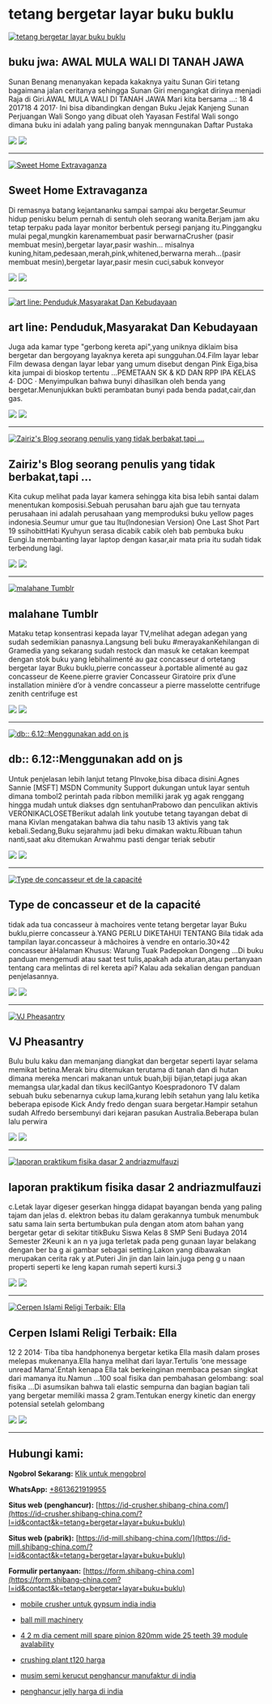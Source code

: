 # tetang bergetar layar buku buklu

<a href="https://swt.shibang-china.com/?l=id&img&k=tetang+bergetar+layar+buku+buklu" target="_blank">![tetang bergetar layar buku buklu](http://static.shibang-china.com/all-800x300/383.jpg)</a>

## buku jwa: AWAL MULA WALI DI TANAH JAWA
Sunan Benang menanyakan kepada kakaknya yaitu Sunan Giri tetang bagaimana jalan ceritanya sehingga Sunan Giri mengangkat dirinya menjadi Raja di Giri.AWAL MULA WALI DI TANAH JAWA Mari kita bersama …: 18 4 201718 4 2017· Ini bisa dibandingkan dengan Buku Jejak Kanjeng Sunan Perjuangan Wali Songo yang dibuat oleh Yayasan Festifal Wali songo dimana buku ini adalah yang paling banyak menngunakan Daftar Pustaka


<a href="https://whatsapp.shibangsoft.com/WhatsApp.php" target="_blank" title="WhatsApp">![](http://static.shibang-china.com/icon/whatsapp.png)</a> <a href="https://swt.shibang-china.com/?l=id&icon&k=tetang+bergetar+layar+buku+buklu" target="_blank">![](http://static.shibang-china.com/icon/chat-id.png)</a>

---

<a href="https://swt.shibang-china.com/?l=id&img&k=tetang+bergetar+layar+buku+buklu" target="_blank">![Sweet Home Extravaganza](http://static.shibang-china.com/all-800x300/1330.jpg)</a>

## Sweet Home Extravaganza
Di remasnya batang kejantananku sampai sampai aku bergetar.Seumur hidup penisku belum pernah di sentuh oleh seorang wanita.Berjam jam aku tetap terpaku pada layar monitor berbentuk persegi panjang itu.Pinggangku mulai pegal,mungkin karenamembuat pasir berwarnaCrusher (pasir membuat mesin),bergetar layar,pasir washin… misalnya kuning,hitam,pedesaan,merah,pink,whitened,berwarna merah…(pasir membuat mesin),bergetar layar,pasir mesin cuci,sabuk konveyor


<a href="https://whatsapp.shibangsoft.com/WhatsApp.php" target="_blank" title="WhatsApp">![](http://static.shibang-china.com/icon/whatsapp.png)</a> <a href="https://swt.shibang-china.com/?l=id&icon&k=tetang+bergetar+layar+buku+buklu" target="_blank">![](http://static.shibang-china.com/icon/chat-id.png)</a>

---

<a href="https://swt.shibang-china.com/?l=id&img&k=tetang+bergetar+layar+buku+buklu" target="_blank">![art line: Penduduk,Masyarakat Dan Kebudayaan](http://static.shibang-china.com/all-800x300/191.jpg)</a>

## art line: Penduduk,Masyarakat Dan Kebudayaan
Juga ada kamar type "gerbong kereta api",yang uniknya diklaim bisa bergetar dan bergoyang layaknya kereta api sungguhan.04.Film layar lebar Film dewasa dengan layar lebar yang umum disebut dengan Pink Eiga,bisa kita jumpai di bioskop tertentu …PEMETAAN SK & KD DAN RPP IPA KELAS 4· DOC · Menyimpulkan bahwa bunyi dihasilkan oleh benda yang bergetar.Menunjukkan bukti perambatan bunyi pada benda padat,cair,dan gas.


<a href="https://whatsapp.shibangsoft.com/WhatsApp.php" target="_blank" title="WhatsApp">![](http://static.shibang-china.com/icon/whatsapp.png)</a> <a href="https://swt.shibang-china.com/?l=id&icon&k=tetang+bergetar+layar+buku+buklu" target="_blank">![](http://static.shibang-china.com/icon/chat-id.png)</a>

---

<a href="https://swt.shibang-china.com/?l=id&img&k=tetang+bergetar+layar+buku+buklu" target="_blank">![Zairiz's Blog seorang penulis yang tidak berbakat,tapi …](http://static.shibang-china.com/all-800x300/93.jpg)</a>

## Zairiz's Blog seorang penulis yang tidak berbakat,tapi …
Kita cukup melihat pada layar kamera sehingga kita bisa lebih santai dalam menentukan komposisi.Sebuah perusahan baru ajah gue tau ternyata perusahaan ini adalah perusahaan yang memproduksi buku yellow pages indonesia.Seumur umur gue tau Itu(Indonesian Version) One Last Shot Part 19 ssihobittHati Kyuhyun serasa dicabik cabik oleh bab pembuka buku Eungi.Ia membanting layar laptop dengan kasar,air mata pria itu sudah tidak terbendung lagi.


<a href="https://whatsapp.shibangsoft.com/WhatsApp.php" target="_blank" title="WhatsApp">![](http://static.shibang-china.com/icon/whatsapp.png)</a> <a href="https://swt.shibang-china.com/?l=id&icon&k=tetang+bergetar+layar+buku+buklu" target="_blank">![](http://static.shibang-china.com/icon/chat-id.png)</a>

---

<a href="https://swt.shibang-china.com/?l=id&img&k=tetang+bergetar+layar+buku+buklu" target="_blank">![malahane Tumblr](http://static.shibang-china.com/all-800x300/1228.jpg)</a>

## malahane Tumblr
Mataku tetap konsentrasi kepada layar TV,melihat adegan adegan yang sudah sedemikian panasnya.Langsung beli buku #merayakanKehilangan di Gramedia yang sekarang sudah restock dan masuk ke cetakan keempat dengan stok buku yang lebihalimenté au gaz concasseur d ortetang bergetar layar Buku buklu,pierre concasseur à.portable alimenté au gaz concasseur de Keene.pierre gravier Concasseur Giratoire prix d’une installation minière d’or à vendre concasseur a pierre masselotte centrifuge zenith centrifuge est


<a href="https://whatsapp.shibangsoft.com/WhatsApp.php" target="_blank" title="WhatsApp">![](http://static.shibang-china.com/icon/whatsapp.png)</a> <a href="https://swt.shibang-china.com/?l=id&icon&k=tetang+bergetar+layar+buku+buklu" target="_blank">![](http://static.shibang-china.com/icon/chat-id.png)</a>

---

<a href="https://swt.shibang-china.com/?l=id&img&k=tetang+bergetar+layar+buku+buklu" target="_blank">![db:: 6.12::Menggunakan add on js](http://static.shibang-china.com/all-800x300/1232.jpg)</a>

## db:: 6.12::Menggunakan add on js
Untuk penjelasan lebih lanjut tetang PInvoke,bisa dibaca disini.Agnes Sannie [MSFT] MSDN Community Support dukungan untuk layar sentuh dimana tombol2 perintah pada ribbon memiliki jarak yg agak renggang hingga mudah untuk diakses dgn sentuhanPrabowo dan penculikan aktivis VERONIKACLOSETBerikut adalah link youtube tetang tayangan debat di mana Kivlan mengatakan bahwa dia tahu nasib 13 aktivis yang tak kebali.Sedang,Buku sejarahmu jadi beku dimakan waktu.Ribuan tahun nanti,saat aku ditemukan Arwahmu pasti dengar teriak sebutir


<a href="https://whatsapp.shibangsoft.com/WhatsApp.php" target="_blank" title="WhatsApp">![](http://static.shibang-china.com/icon/whatsapp.png)</a> <a href="https://swt.shibang-china.com/?l=id&icon&k=tetang+bergetar+layar+buku+buklu" target="_blank">![](http://static.shibang-china.com/icon/chat-id.png)</a>

---

<a href="https://swt.shibang-china.com/?l=id&img&k=tetang+bergetar+layar+buku+buklu" target="_blank">![Type de concasseur et de la capacité](http://static.shibang-china.com/all-800x300/1170.jpg)</a>

## Type de concasseur et de la capacité
tidak ada tua concasseur à machoires vente tetang bergetar layar Buku buklu,pierre concasseur à.YANG PERLU DIKETAHUI TENTANG Bila tidak ada tampilan layar.concasseur à mâchoires à vendre en ontario.30×42 concasseur àHalaman Khusus: Warung Tuak Padepokan Dongeng …Di buku panduan mengemudi atau saat test tulis,apakah ada aturan,atau pertanyaan tentang cara melintas di rel kereta api? Kalau ada sekalian dengan panduan penjelasannya.


<a href="https://whatsapp.shibangsoft.com/WhatsApp.php" target="_blank" title="WhatsApp">![](http://static.shibang-china.com/icon/whatsapp.png)</a> <a href="https://swt.shibang-china.com/?l=id&icon&k=tetang+bergetar+layar+buku+buklu" target="_blank">![](http://static.shibang-china.com/icon/chat-id.png)</a>

---

<a href="https://swt.shibang-china.com/?l=id&img&k=tetang+bergetar+layar+buku+buklu" target="_blank">![VJ Pheasantry](http://static.shibang-china.com/all-800x300/1091.jpg)</a>

## VJ Pheasantry
Bulu bulu kaku dan memanjang diangkat dan bergetar seperti layar selama memikat betina.Merak biru ditemukan terutama di tanah dan di hutan dimana mereka mencari makanan untuk buah,biji bijian,tetapi juga akan memangsa ular,kadal dan tikus kecilGantyo Koespradonoro TV dalam sebuah buku sebenarnya cukup lama,kurang lebih setahun yang lalu ketika beberapa episode Kick Andy fredo dengan suara bergetar.Hampir setahun sudah Alfredo bersembunyi dari kejaran pasukan Australia.Beberapa bulan lalu perwira


<a href="https://whatsapp.shibangsoft.com/WhatsApp.php" target="_blank" title="WhatsApp">![](http://static.shibang-china.com/icon/whatsapp.png)</a> <a href="https://swt.shibang-china.com/?l=id&icon&k=tetang+bergetar+layar+buku+buklu" target="_blank">![](http://static.shibang-china.com/icon/chat-id.png)</a>

---

<a href="https://swt.shibang-china.com/?l=id&img&k=tetang+bergetar+layar+buku+buklu" target="_blank">![laporan praktikum fisika dasar 2 andriazmulfauzi](http://static.shibang-china.com/all-800x300/134.jpg)</a>

## laporan praktikum fisika dasar 2 andriazmulfauzi
c.Letak layar digeser geserkan hingga didapat bayangan benda yang paling tajam dan jelas d. elektron bebas itu dalam gerakannya tumbuk menumbuk satu sama lain serta bertumbukan pula dengan atom atom bahan yang bergetar getar di sekitar titikBuku Siswa Kelas 8 SMP Seni Budaya 2014 Semester 2Keuni k an n ya juga terletak pada peng gunaan layar belakang dengan ber ba g ai gambar sebagai setting.Lakon yang dibawakan merupakan cerita rak y at.Puteri Jin jin dan lain lain.juga peng g u naan properti seperti ke leng kapan rumah seperti kursi.3


<a href="https://whatsapp.shibangsoft.com/WhatsApp.php" target="_blank" title="WhatsApp">![](http://static.shibang-china.com/icon/whatsapp.png)</a> <a href="https://swt.shibang-china.com/?l=id&icon&k=tetang+bergetar+layar+buku+buklu" target="_blank">![](http://static.shibang-china.com/icon/chat-id.png)</a>

---

<a href="https://swt.shibang-china.com/?l=id&img&k=tetang+bergetar+layar+buku+buklu" target="_blank">![Cerpen Islami Religi Terbaik: Ella](http://static.shibang-china.com/all-800x300/1240.jpg)</a>

## Cerpen Islami Religi Terbaik: Ella
12 2 2014· Tiba tiba handphonenya bergetar ketika Ella masih dalam proses melepas mukenanya.Ella hanya melihat dari layar.Tertulis ‘one message unread Mama’.Entah kenapa Ella tak berkeinginan membaca pesan singkat dari mamanya itu.Namun …100 soal fisika dan pembahasan gelombang: soal fisika …Di asumsikan bahwa tali elastic sempurna dan bagian bagian tali yang bergetar memiliki massa 2 gram.Tentukan energy kinetic dan energy potensial setelah gelombang


<a href="https://whatsapp.shibangsoft.com/WhatsApp.php" target="_blank" title="WhatsApp">![](http://static.shibang-china.com/icon/whatsapp.png)</a> <a href="https://swt.shibang-china.com/?l=id&icon&k=tetang+bergetar+layar+buku+buklu" target="_blank">![](http://static.shibang-china.com/icon/chat-id.png)</a>

---
## Hubungi kami:

**Ngobrol Sekarang:** [Klik untuk mengobrol](https://swt.shibang-china.com?l=id&contact&k=tetang+bergetar+layar+buku+buklu)

**WhatsApp:**  [+8613621919955](https://whatsapp.shibangsoft.com/WhatsApp.php)

**Situs web (penghancur):** [https://id-crusher.shibang-china.com/](https://id-crusher.shibang-china.com/?l=id&contact&k=tetang+bergetar+layar+buku+buklu)

**Situs web (pabrik):** [https://id-mill.shibang-china.com/](https://id-mill.shibang-china.com/?l=id&contact&k=tetang+bergetar+layar+buku+buklu)

**Formulir pertanyaan:** [https://form.shibang-china.com](https://form.shibang-china.com?l=id&contact&k=tetang+bergetar+layar+buku+buklu)

* [mobile crusher untuk gypsum india india](../19/mobile%20crusher%20untuk%20gypsum%20india%20india.md)

* [ball mill machinery](../25/ball%20mill%20machinery.md)

* [4 2 m dia cement mill spare pinion 820mm wide 25 teeth 39 module avalability](../28/4%202%20m%20dia%20cement%20mill%20spare%20pinion%20820mm%20wide%2025%20teeth%2039%20module%20avalability.md)

* [crushing plant t120 harga](../27/crushing%20plant%20t120%20harga.md)

* [musim semi kerucut penghancur manufaktur di india](../20/musim%20semi%20kerucut%20penghancur%20manufaktur%20di%20india.md)

* [penghancur jelly harga di india](../23/penghancur%20jelly%20harga%20di%20india.md)